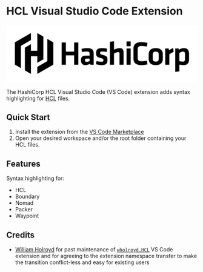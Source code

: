 # HCL Visual Studio Code Extension

<img alt="HashiCorp HCL" src="assets/hashicorp_banner_light.png" width="600px">

The HashiCorp HCL Visual Studio Code (VS Code) extension adds syntax highlighting for <a href="https://www.hashicorp.com/">HCL</a> files.

## Quick Start

1. Install the extension from the [VS Code Marketplace](https://marketplace.visualstudio.com/items?itemName=hashicorp.hcl)
1. Open your desired workspace and/or the root folder containing your HCL files.

## Features

 Syntax highlighting for:

- HCL
- Boundary
- Nomad
- Packer
- Waypoint

## Credits

 - [William Holroyd](https://github.com/wholroyd) for past maintenance of [`wholroyd.HCL`](https://github.com/wholroyd/vscode-hcl) VS Code extension and for agreeing to the extension namespace transfer to make the transition conflict-less and easy for existing users

